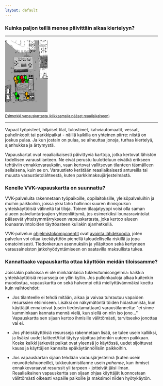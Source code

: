 ```yaml
---
layout: default
---
```


### Kuinka paljon teillä menee päivittäin aikaa kiertelyyn?

<div class="margin"><hr>
 <a href="http://koneidenkapinaadele.github.io/vvk-ui/">
 <img src="images/kartta-screenshot.png" alt="screenshot"><br>
 <small>Esimerkki vapauskartasta (klikkaamalla pääset reaaliaikaiseen)</small>
 </a>
<hr></div>

Vapaat työpisteet, hiljaiset tilat, tulostimet, kahviautomaatit,
vessat, puhelinkopit tai parkkipaikat - näillä kaikilla on yhteinen
piirre: niistä on joskus pulaa.  Ja kun jostain on pulaa, se aiheuttaa
jonoja, turhaa kiertelyä, ajanhukkaa ja ärtymystä.

Vapauskartat ovat reaaliaikaisesti päivittyviä karttoja, jotka
kertovat lähistön todellisen varaustilanteen.  Ne eivät perustu
luulotteluun eivätkä erikseen tehtäviin ennakkovarauksiin, vaan kertovat
vallitsevan tilanteen täsmälleen sellaisena, kuin se on.  Varaustieto
kerätään reaaliaikaisesti antureilla tai muusta varaustietolähteestä,
kuten parkkimaksujärjestelmästä.

### Kenelle VVK-vapauskartta on suunnattu?

VVK-palveluita rakennetaan työpaikoille, oppilaitoksille,
yleisöpalveluihin ja muihin paikkoihin, joissa yksi taho hallinnoi
suuren ihmisjoukon yhteiskäyttöisiä välineitä tai tiloja.  Toinen
tilaajatyyppi voisi olla saman alueen palveluntarjoajien yhteenliittymä,
jos esimerkiksi lounasravintolat pääsevät yhteisymmärrykseen
vapauskartasta, joka kertoo alueen lounasravintoloiden täyttöasteen
kullakin ajanhetkellä.

VVK-palvelun [ohjelmistokomponentit](teknologia) ovat [avointa
lähdekoodia](https://github.com/KoneidenKapinaAdele/vvk-back), joten
palvelun voi ottaa koekäyttöön pienellä taloudellisella riskillä ja jopa
omatoimisesti.  Tiedonkeruun asennuksiin ja ylläpitoon sekä kertyneen
varausaineiston jatkohyödyntämiseen on saatavilla maksullista tukea.

### Kannattaako vapauskartta ottaa käyttöön meidän tiloissamme?

Joissakin paikoissa ei ole minkäänlaisia tukkeutumisongelmia: kaikkia
yhteiskäyttöisiä resursseja on yllin kyllin.  Jos pullonkauloja alkaa
kuitenkin muodostua, vapauskartta on sekä halvempi että
miellyttävämmäksi koettu kuin vaihtoehdot:

- Jos tilanteelle ei tehdä mitään, aikaa ja vaivaa tuhrautuu vapaiden
  resurssien etsimiseen.  Lisäksi on näkymätöntä töiden hidastumista,
  kun käyttäjät ennakoivat (usein tiedostamattaan) varaustilannetta: "ei
  sinne kumminkaan kannata mennä vielä, kun siellä on niin iso jono..."
  Vapauskartta sen sijaan kertoo ihmisille välittömästi, tarvitseeko
  jonottaa vai ei.

- Jos yhteiskäyttöisiä resursseja rakennetaan lisää, se tulee usein
  kalliiksi, ja lisäksi uudet laitteet/tilat täytyy sijoittaa johonkin
  uuteen paikkaan.  Koska kaikki järkevät paikat ovat yleensä jo
  käytössä, uudet sijoittuvat kauas ja käyttäjien kannalta
  epäkäytännöllisiin paikkoihin.

- Jos vapauskartan sijaan tehdään varausjärjestelmä (kuten usein
  neuvotteluhuoneille), tukkeutumistilanne usein *pahenee*, kun
  ihmiset ennakkovaraavat resurssit yli tarpeen - jotteivät jäisi ilman.
  Reaaliaikainen vapauskartta sen sijaan ohjaa käyttäjät luonnostaan
  välittömästi oikeasti vapaille paikoille ja maksimoi niiden
  hyötykäytön.

